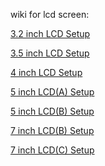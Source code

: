  wiki for lcd screen:
 

 [3.2 inch LCD Setup](http://www.waveshare.com/wiki/3.2inch_RPi_LCD_\(B\) "3.2 inch LCD")
 
 [3.5 inch LCD Setup](http://www.waveshare.com/wiki/3.5inch_RPi_LCD_\(A\) "3.5 inch LCD")
 
 [4 inch LCD Setup](http://www.waveshare.com/wiki/4inch_RPi_LCD_\(A\) "4 inch LCD")
 
 [5 inch LCD(A) Setup](http://www.waveshare.com/wiki/5inch_HDMI_LCD "5 inch LCD\(A\)")
 
 [5 inch LCD(B) Setup](http://www.waveshare.com/wiki/5inch_HDMI_LCD_\(B\) "5 inch LCD\(B\)")
 
 [7 inch LCD(B) Setup](http://www.waveshare.com/wiki/7inch_HDMI_LCD_\(B\) "7 inch LCD(B)")
 
 [7 inch LCD(C) Setup](http://www.waveshare.com/wiki/7inch_HDMI_LCD_\(C\) "7 inch LCD\(C\)")
 

